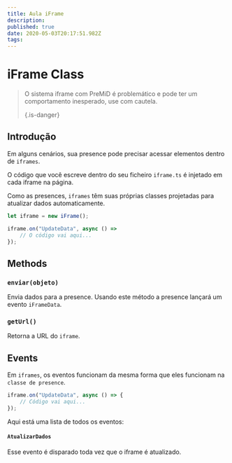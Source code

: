 ```yaml
---
title: Aula iFrame
description:
published: true
date: 2020-05-03T20:17:51.982Z
tags:
---
```


# iFrame Class
> O sistema iframe com PreMiD é problemático e pode ter um comportamento inesperado, use com cautela. 
> 
> {.is-danger}

## Introdução

Em alguns cenários, sua presence pode precisar acessar elementos dentro de `iframes`.

O código que você escreve dentro do seu ficheiro `iframe.ts` é injetado em cada iframe na página.

Como as presences, `iframes` têm suas próprias classes projetadas para atualizar dados automaticamente.

```typescript
let iframe = new iFrame();

iframe.on("UpdateData", async () =>
    // O código vai aqui...
});
```

## Methods

### `enviar(objeto)`
Envia dados para a presence. Usando este método a presence lançará um evento `iFrameData`.

### `getUrl()`
Retorna a URL do `iframe`.

## Events
Em `iframes`, os eventos funcionam da mesma forma que eles funcionam na `classe de presence`.

```typescript
iframe.on("UpdateData", async () => {
    // Código vai aqui...
});
```

Aqui está uma lista de todos os eventos:

#### `AtualizarDados`

Esse evento é disparado toda vez que o iframe é atualizado.